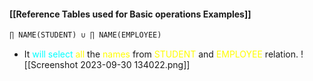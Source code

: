 #### [[Reference Tables used for Basic operations Examples]]

```sql
∏ NAME(STUDENT) ∪ ∏ NAME(EMPLOYEE)
```

- It <span style="color:#00ffff">will select </span><span style="color:#fffd01">all</span> the <span style="color:#fffd01">names</span> from <span style="color:#fffd01">STUDENT</span> and <span style="color:#fffd01">EMPLOYEE</span> relation.
![[Screenshot 2023-09-30 134022.png]]
